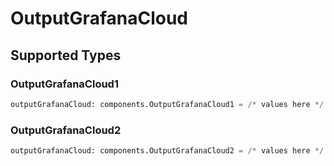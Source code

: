 # OutputGrafanaCloud


## Supported Types

### OutputGrafanaCloud1

```python
outputGrafanaCloud: components.OutputGrafanaCloud1 = /* values here */
```

### OutputGrafanaCloud2

```python
outputGrafanaCloud: components.OutputGrafanaCloud2 = /* values here */
```


